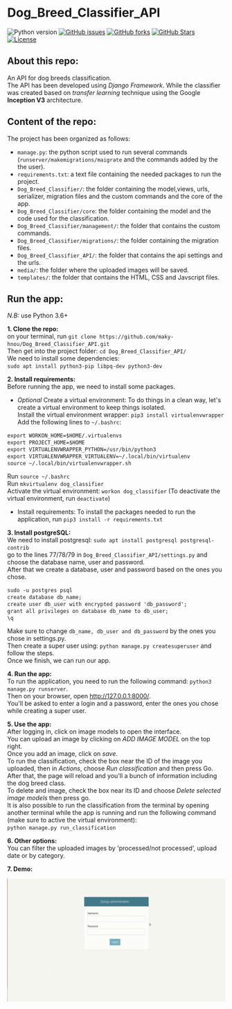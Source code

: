 # Dog_Breed_Classifier_API  

![Python version][python-version]
[![GitHub issues][issues-image]][issues-url]
[![GitHub forks][fork-image]][fork-url]
[![GitHub Stars][stars-image]][stars-url]
[![License][license-image]][license-url]

## About this repo:  

An API for dog breeds classification.  
The API has been developed using *Django Framework*. While the classifier was created based on *transfer learning* technique using the Google **Inception V3** architecture.  

## Content of the repo:  
The project has been organized as follows:  
- `manage.py`: the python script used to run several commands (`runserver/makemigrations/maigrate` and the commands added by the the user).  
- `requirements.txt`: a text file containing the needed packages to run the project.  
- `Dog_Breed_Classifier/`: the folder containing the model,views, urls, serializer, migration files and the custom commands and the core of the app.  
- `Dog_Breed_Classifier/core`: the folder containing the model and the code used for the classification.  
- `Dog_Breed_Classifier/management/`: the folder that contains the custom commands.  
- `Dog_Breed_Classifier/migrations/`: the folder containing the migration files.  
- `Dog_Breed_Classifier_API/`: the folder that contains the api settings and the urls.  
- `media/`: the folder where the uploaded images will be saved.  
- `templates/`: the folder that contains the HTML, CSS and Javscript files.

## Run the app:  
*N.B:* use Python 3.6+  

**1. Clone the repo:**  
on your terminal, run `git clone https://github.com/maky-hnou/Dog_Breed_Classifier_API.git`  
Then get into the project folder: `cd Dog_Breed_Classifier_API/`  
We need to install some dependencies:  
`sudo apt install python3-pip libpq-dev python3-dev`

**2. Install requirements:**  
Before running the app, we need to install some packages.  
- *Optional* Create a virtual environment:  To do things in a clean way, let's create a virtual environment to keep things isolated.  
Install the virtual environment wrapper: `pip3 install virtualenvwrapper`  
Add the following lines to `~/.bashrc`:  
```
export WORKON_HOME=$HOME/.virtualenvs
export PROJECT_HOME=$HOME
export VIRTUALENVWRAPPER_PYTHON=/usr/bin/python3
export VIRTUALENVWRAPPER_VIRTUALENV=~/.local/bin/virtualenv
source ~/.local/bin/virtualenvwrapper.sh
```
Run `source ~/.bashrc`  
Run `mkvirtualenv dog_classifier`  
Activate the virtual environment: `workon dog_classifier` (To deactivate the virtual environment, run `deactivate`)  
- Install requirements: To install the packages needed to run the application, run `pip3 install -r requirements.txt`  

**3. Install postgreSQL:**  
We need to install postgresql: `sudo apt install postgresql postgresql-contrib`  
go to the lines 77/78/79 in `Dog_Breed_Classifier_API/settings.py` and choose the database name, user and password.  
After that we create a database, user and password based on the ones you chose.  
```
sudo -u postgres psql
create database db_name;
create user db_user with encrypted password 'db_password';
grant all privileges on database db_name to db_user;
\q
```  
Make sure to change `db_name, db_user and db_password` by the ones you chose in settings.py.  
Then create a super user using: `python manage.py createsuperuser` and follow the steps.  
Once we finish, we can run our app.   

**4. Run the app:**  
To run the application, you need to run the following command: `python3 manage.py runserver`.  
Then on your browser, open http://127.0.0.1:8000/.  
You'll be asked to enter a login and a password, enter the ones you chose while creating a super user.  

**5. Use the app:**  
After logging in, click on image models to open the interface.  
You can upload an image by clicking on *ADD IMAGE MODEL* on the top right.  
Once you add an image, click on *save*.  
To run the classification, check the box near the ID of the image you uploaded, then in *Actions*, choose *Run classification* and then press Go.  
After that, the page will reload and you'll a bunch of information including the dog breed class.  
To delete and image, check the box near its ID and choose *Delete selected image models* then press go.  
It is also possible to run the classification from the terminal by opening another terminal while the app is running and run the following command (make sure to active the virtual environment):  
`python manage.py run_classification`  

**6. Other options:**  
You can filter the uploaded images by 'processed/not processed', upload date or by category.  

**7. Demo:**  

<a href="https://github.com/maky-hnou/Dog_Breed_Classifier_API/blob/master/demo/demo.gif"><img src="https://github.com/maky-hnou/Dog_Breed_Classifier_API/blob/master/demo/demo.gif" title="demo-gif"/></a>

[python-version]:https://img.shields.io/badge/python-3.6+-brightgreen.svg
[issues-image]:https://img.shields.io/github/issues/maky-hnou/Dog_Breed_Classifier_API.svg
[issues-url]:https://github.com/maky-hnou/Dog_Breed_Classifier_API/issues
[fork-image]:https://img.shields.io/github/forks/maky-hnou/Dog_Breed_Classifier_API.svg
[fork-url]:https://github.com/maky-hnou/Dog_Breed_Classifier_API/network/members
[stars-image]:https://img.shields.io/github/stars/maky-hnou/Dog_Breed_Classifier_API.svg
[stars-url]:https://github.com/maky-hnou/Dog_Breed_Classifier_API/stargazers
[license-image]:https://img.shields.io/github/license/maky-hnou/Dog_Breed_Classifier_API.svg
[license-url]:https://github.com/maky-hnou/Dog_Breed_Classifier_API/blob/master/LICENSE
